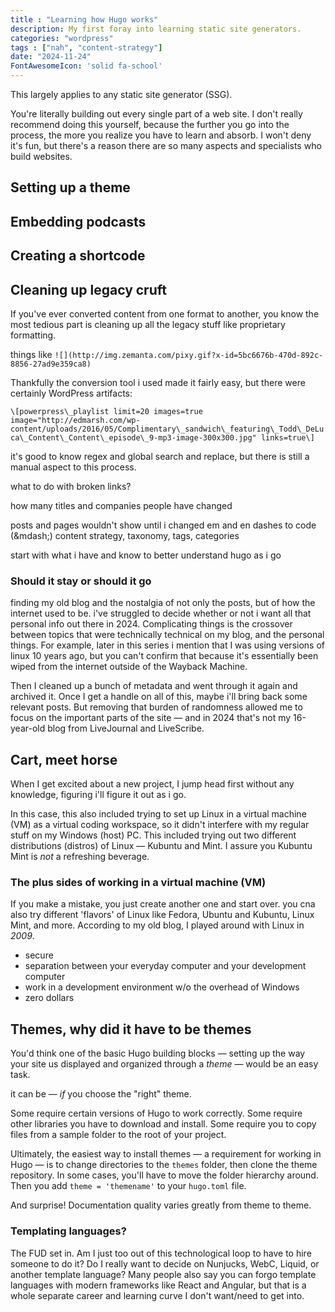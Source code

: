 ```yaml
---
title : "Learning how Hugo works"
description: My first foray into learning static site generators.
categories: "wordpress"
tags : ["nah", "content-strategy"]
date: "2024-11-24"
FontAwesomeIcon: 'solid fa-school'
---
```


This largely applies to any static site generator (SSG).

You're literally building out every single part of a web site. I don't really recommend doing this yourself, because the further you go into the process, the more you realize you have to learn and absorb. I won't deny it's fun, but there's a reason there are so many aspects and specialists who build websites.

## Setting up a theme

## Embedding podcasts

## Creating a shortcode

## Cleaning up legacy cruft

If you've ever converted content from one format to another, you know the most tedious part is cleaning up all the legacy stuff like proprietary formatting.

things like `![](http://img.zemanta.com/pixy.gif?x-id=5bc6676b-470d-892c-8856-27ad9e359ca8)`

Thankfully the conversion tool i used made it fairly easy, but there were certainly WordPress artifacts:

`\[powerpress\_playlist limit=20 images=true image="http://edmarsh.com/wp-content/uploads/2016/05/Complimentary\_sandwich\_featuring\_Todd\_DeLuca\_Content\_Content\_episode\_9-mp3-image-300x300.jpg" links=true\]`

it's good to know regex and global search and replace, but there is still a manual aspect to this process.

what to do with broken links?

how many titles and companies people have changed

posts and pages wouldn't show until i changed em and en dashes to code (\&mdash;)
content strategy, taxonomy, tags, categories

start with what i have and know to better understand hugo as i go

### Should it stay or should it go

finding my old blog and the nostalgia of not only the posts, but of how the internet used to be. i've struggled to decide whether or not i want all that personal info out there in 2024. Complicating things is the crossover between topics that were technically technical on my blog, and the personal things. For example, later in this series i mention that I was using versions of linux 10 years ago, but you can't confirm that because it's essentially been wiped from the internet outside of the Wayback Machine.

Then I cleaned up a bunch of metadata and went through it again and archived it. Once I get a handle on all of this, maybe i'll bring back some relevant posts. But removing that burden of randomness allowed me to focus on the important parts of the site &mdash; and in 2024 that's not my 16-year-old blog from LiveJournal and LiveScribe.

## Cart, meet horse

When I get excited about a new project, I jump head first without any knowledge, figuring i'll figure it out as i go.

In this case, this also included trying to set up Linux in a virtual machine (VM) as a virtual coding workspace, so it didn't interfere with my regular stuff on my Windows (host) PC.  This included trying out two different distributions (distros) of Linux &mdash; Kubuntu and Mint. I assure you Kubuntu Mint is *not* a refreshing beverage.

### The plus sides of working in a virtual machine (VM)

If you make a mistake, you just create another one and start over. you cna also try different 'flavors' of Linux like Fedora, Ubuntu and Kubuntu, Linux Mint, and more. According to my old blog, I played around with Linux in *2009*.

- secure
- separation between your everyday computer and your development computer
- work in a development environment w/o the overhead of Windows
- zero dollars

## Themes, why did it have to be themes

You'd think one of the basic Hugo building blocks &mdash; setting up the way your site us displayed and organized through a *theme* &mdash; would be an easy task.

it can be &mdash; *if* you choose the "right" theme.

Some require certain versions of Hugo to work correctly. Some require other libraries you have to download and install. Some require you to copy files from a sample folder to the root of your project.


Ultimately, the easiest way to install themes &mdash; a requirement for working in Hugo &mdash; is to change directories to the `themes` folder, then clone the theme repository. In some cases, you'll have to move the folder hierarchy around. Then you add `theme = 'themename'` to your `hugo.toml` file.

And surprise! Documentation quality varies greatly from theme to theme.

### Templating languages?

The FUD set in. Am I just too out of this technological loop to have to hire someone to do it? Do I really want to decide on Nunjucks, WebC, Liquid, or another template language? Many people also say you can forgo template languages with modern frameworks like React and Angular, but that is a whole separate career and learning curve I don't want/need to get into.
